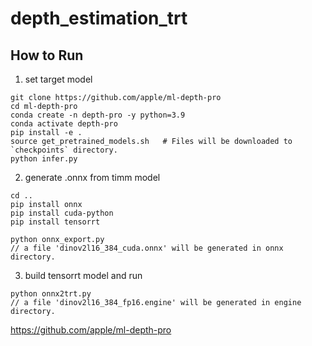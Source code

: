 # depth_estimation_trt

## How to Run

1. set target model

```
git clone https://github.com/apple/ml-depth-pro
cd ml-depth-pro
conda create -n depth-pro -y python=3.9
conda activate depth-pro
pip install -e .
source get_pretrained_models.sh   # Files will be downloaded to `checkpoints` directory.
python infer.py
```

2. generate .onnx from timm model

```
cd ..
pip install onnx
pip install cuda-python
pip install tensorrt

python onnx_export.py
// a file 'dinov2l16_384_cuda.onnx' will be generated in onnx directory.
```

3. build tensorrt model and run

```
python onnx2trt.py
// a file 'dinov2l16_384_fp16.engine' will be generated in engine directory.
```

https://github.com/apple/ml-depth-pro
